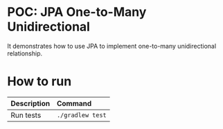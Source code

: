 # POC: JPA One-to-Many Unidirectional

It demonstrates how to use JPA to implement one-to-many unidirectional relationship.

# How to run

| Description | Command |
| :--- | :--- |
| Run tests | `./gradlew test` |

